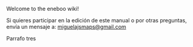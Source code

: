 Welcome to the eneboo wiki!

Si quieres participar en la edición de este manual o por otras preguntas, envía un mensaje a: miguelajsmaps@gmail.com

Parrafo tres
